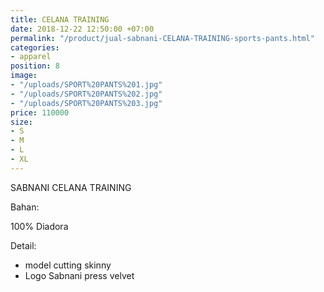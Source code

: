 ```yaml
---
title: CELANA TRAINING
date: 2018-12-22 12:50:00 +07:00
permalink: "/product/jual-sabnani-CELANA-TRAINING-sports-pants.html"
categories:
- apparel
position: 8
image:
- "/uploads/SPORT%20PANTS%201.jpg"
- "/uploads/SPORT%20PANTS%202.jpg"
- "/uploads/SPORT%20PANTS%203.jpg"
price: 110000
size:
- S
- M
- L
- XL
---
```


SABNANI
CELANA TRAINING

Bahan:

100% Diadora


Detail:

- model cutting skinny
- Logo Sabnani press velvet